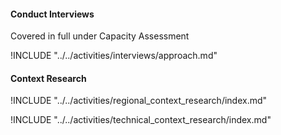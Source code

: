 
#### Conduct Interviews

Covered in full under Capacity Assessment

!INCLUDE "../../activities/interviews/approach.md"

#### Context Research

!INCLUDE "../../activities/regional_context_research/index.md"

!INCLUDE "../../activities/technical_context_research/index.md"

